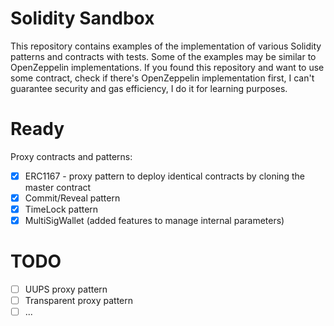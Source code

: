 # Solidity Sandbox

This repository contains examples of the implementation of various Solidity patterns and contracts with tests. Some of the examples may be similar to OpenZeppelin implementations. If you found this repository and want to use some contract, check if there's OpenZeppelin implementation first, I can't guarantee security and gas efficiency, I do it for learning purposes.

# Ready

Proxy contracts and patterns:

* [X] ERC1167 - proxy pattern to deploy identical contracts by cloning the master contract
* [X] Commit/Reveal pattern
* [X] TimeLock pattern
* [X] MultiSigWallet (added features to manage internal parameters)

# TODO

* [ ] UUPS proxy pattern
* [ ] Transparent proxy pattern
* [ ] ...
